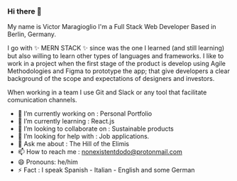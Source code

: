### Hi there 👋
My name is Victor Maragioglio
I'm a Full Stack Web Developer
Based in Berlin, Germany.

>>>>>>> 

I go with ✨ MERN STACK ✨ since was the one I learned (and still learning) but also willing to learn other types of languages and frameworks.
I like to work  in a project when the first stage of the product is develop using Agile Methodologies and Figma to prototype the app; that give developers a clear background of the scope and expectations of designers and investors.

When working in a team I use Git and Slack or any tool that facilitate comunication channels.

- 🔭 I’m currently working on : Personal Portfolio
- 🌱 I’m currently learning : React.js
- 👯 I’m looking to collaborate on : Sustainable products
- 🤔 I’m looking for help with : Job applications.
- 💬 Ask me about : The Hill of the Elimis
- 📫 How to reach me : nonexistentdodo@protonmail.com
- 😄 Pronouns: he/him
- ⚡ Fact : I speak Spanish - Italian - English and some German

<!--
**nonexistentdodo/nonexistentdodo** is a ✨ _special_ ✨ repository because its `README.md` (this file) appears on your GitHub profile.

Here are some ideas to get you started:

- 🔭 I’m currently working on ...
- 🌱 I’m currently learning ...
- 👯 I’m looking to collaborate on ...
- 🤔 I’m looking for help with ...
- 💬 Ask me about ...
- 📫 How to reach me: ...
- 😄 Pronouns: ...
- ⚡ Fun fact: ...
-->
